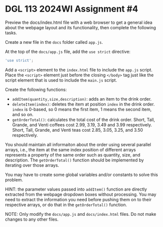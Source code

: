 # DGL 113 2024WI Assignment #4

Preview the docs/index.html file with a web browser to get a
general idea about the webpage layout and its functionality,
then complete the following tasks.

Create a new file in the `docs` folder called `app.js`.

At the top of the `docs/app.js` file, add the `use strict` directive:

```javascript
'use strict';
```

Add a `<script>` element to the `index.html` file to include the `app.js` script.
Place the `<script>` element just before the closing `</body>` tag just like
the script element that is used to include the `main.js` script.

Create the following functions:

- `addItem(quantity,size,description)`: adds an item to the drink order.
- `deleteItem(index)`: deletes the item at position `index` in the drink order.
  `index` is 0-based, so 0 means the first item, 1 means the second item, and
  so on.
- `getOrderTotal()`: calculates the total cost of the drink order.
  Short, Tall, Grande, and Venti coffees cost 2.99, 3.19, 3.49 and 3.99 respectively.
  Short, Tall, Grande, and Venti teas cost 2.85, 3.05, 3.25, and 3.50 respectively.

You should maintain all informaiton about the order using several
parallel arrays, i.e., the item at the same index position of
different arrays represents a property of the same order such as
quantity, size, and description. The `getOrderTotal()` function
should be implemented by iterating over those arrays.

You may have to create some global variables and/or constants
to solve this problem.

HINT: the parameter values passed into `addItem()` function are
directly extracted from the webpage dropdown boxes without
processing. You may need to extract the information you need
before pushing them on to their respective arrays, or do that
in the `getOrderTotal()` function.

NOTE: Only modify the `docs/app.js` and `docs/index.html` files.
Do not make changes to any other files.
